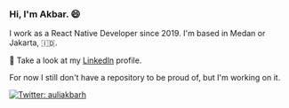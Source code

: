 ### Hi,  I'm Akbar. 😄

I work as a React Native Developer since 2019. I'm based in Medan or Jakarta, :indonesia:. 

🔭 Take a look at my [LinkedIn](https://www.linkedin.com/in/aulia-akbar-harahap/) profile.

For now I still don't have a repository to be proud of, but I'm working on it.

[![Twitter: auliakbarh](https://img.shields.io/twitter/follow/auliakbarh?style=social)](https://twitter.com/auliakbarh)


<!--
**auliakbarh/auliakbarh** is a ✨ _special_ ✨ repository because its `README.md` (this file) appears on your GitHub profile.

Here are some ideas to get you started:

- 🔭 I’m currently working on ...
- 🌱 I’m currently learning ...
- 👯 I’m looking to collaborate on ...
- 🤔 I’m looking for help with ...
- 💬 Ask me about ...
- 📫 How to reach me: ...
- 😄 Pronouns: ...
- ⚡ Fun fact: ...
-->
